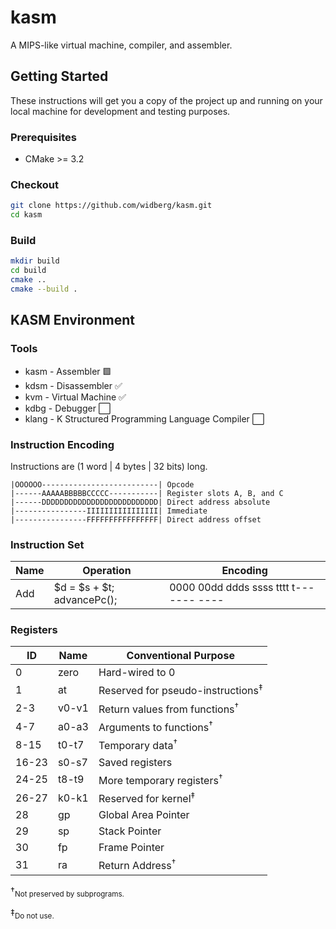 # kasm

A MIPS-like virtual machine, compiler, and assembler.

## Getting Started

These instructions will get you a copy of the project up and running on your local machine for development and testing purposes.

### Prerequisites

* CMake >= 3.2

### Checkout

```sh
git clone https://github.com/widberg/kasm.git
cd kasm
```

### Build

```sh
mkdir build
cd build
cmake ..
cmake --build .
```

## KASM Environment

### Tools

* kasm - Assembler 🟩
* kdsm - Disassembler ✅
* kvm - Virtual Machine ✅
* kdbg - Debugger ⬜
* klang - K Structured Programming Language Compiler ⬜

### Instruction Encoding

Instructions are (1 word | 4 bytes | 32 bits) long.

```text
|OOOOOO--------------------------| Opcode
|------AAAAABBBBBCCCCC-----------| Register slots A, B, and C
|------DDDDDDDDDDDDDDDDDDDDDDDDDD| Direct address absolute
|----------------IIIIIIIIIIIIIIII| Immediate
|----------------FFFFFFFFFFFFFFFF| Direct address offset
```

### Instruction Set

| Name | Operation | Encoding |
| --- | --- | --- |
| Add | $d = $s + $t; advancePc(); | 0000 00dd ddds ssss tttt t--- ---- ---- |

### Registers

| ID | Name | Conventional Purpose |
| --- | --- | --- |
| 0 | zero | Hard-wired to 0 |
| 1 | at | Reserved for pseudo-instructions<sup>‡</sup> |
| 2-3 | v0-v1 | Return values from functions<sup>†</sup> |
| 4-7 | a0-a3 | Arguments to functions<sup>†</sup> |
| 8-15 | t0-t7 | Temporary data<sup>†</sup> |
| 16-23 | s0-s7 | Saved registers |
| 24-25 | t8-t9 | More temporary registers<sup>†</sup> |
| 26-27 | k0-k1 | Reserved for kernel<sup>‡</sup> |
| 28 | gp | Global Area Pointer |
| 29 | sp | Stack Pointer |
| 30 | fp | Frame Pointer |
| 31 | ra | Return Address<sup>†</sup> |

†<sub>Not preserved by subprograms.</sub>

‡<sub>Do not use.</sub>
